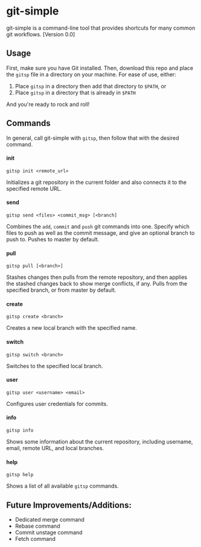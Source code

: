 git-simple
==========

git-simple is a command-line tool that provides shortcuts for many common git workflows. [Version 0.0]

Usage
-----

First, make sure you have Git installed. Then, download this repo and place the `gitsp` file in a directory on your machine. For ease of use, either:
1. Place `gitsp` in a directory then add that directory to `$PATH`, or
2. Place `gitsp` in a directory that is already in `$PATH`

And you're ready to rock and roll!

Commands
--------

In general, call git-simple with `gitsp`, then follow that with the desired command.

#### init
```gitsp init <remote_url>```

Initializes a git repository in the current folder and also connects it to the specified remote URL.

#### send
```gitsp send <files> <commit_msg> [<branch]```

Combines the `add`, `commit` and `push` git commands into one. Specify which files to push as well as the commit message, and give an optional branch to push to. Pushes to master by default. 

#### pull
```gitsp pull [<branch>]```

Stashes changes then pulls from the remote repository, and then applies the stashed changes back to show merge conflicts, if any. Pulls from the specified branch, or from master by default.

#### create
```gitsp create <branch>```

Creates a new local branch with the specified name.

#### switch
```gitsp switch <branch>```

Switches to the specified local branch.

#### user 
```gitsp user <username> <email>```

Configures user credentials for commits.

#### info
```gitsp info```

Shows some information about the current repository, including username, email, remote URL, and local branches.

#### help
```gitsp help```

Shows a list of all available `gitsp` commands.

Future Improvements/Additions:
--------------------

* Dedicated merge command
* Rebase command
* Commit unstage command
* Fetch command
